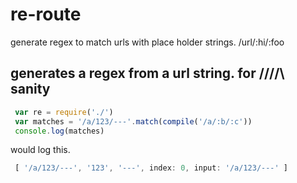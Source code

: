 # re-route
generate regex to match urls with place holder strings. /url/:hi/:foo

## generates a regex from a url string. for \/\/\/\/\ sanity

```js
 var re = require('./')
 var matches = '/a/123/---'.match(compile('/a/:b/:c'))
 console.log(matches)
```
 would log this.

```js
 [ '/a/123/---', '123', '---', index: 0, input: '/a/123/---' ]
```

